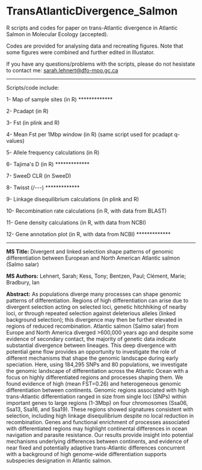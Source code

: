# TransAtlanticDivergence_Salmon

R scripts and codes for paper on trans-Atlantic divergence in Atlantic Salmon in Molecular Ecology (accepted).

Codes are provided for analysing data and recreating figures. Note that some figures were combined and further edited in Illustator.

If you have any questions/problems with the scripts, please do not hesistate to contact me: sarah.lehnert@dfo-mpo.gc.ca

-----

Scripts/code include:

1- Map of sample sites (in R) *************

2- Pcadapt (in R)

3- Fst (in plink and R)

4- Mean Fst per 1Mbp window (in R) (same script used for pcadapt q-values)

5- Allele frequency calculations (in R)

6- Tajima's D (in R) *************

7- SweeD CLR (in SweeD)

8- Twisst (/---) *************

9- Linkage disequilibrium calculations (in plink and R)

10- Recombination rate calculations (in R, with data from BLAST)

11- Gene density calculations (in R, with data from NCBI)

12- Gene annotation plot (in R, with data from NCBI) *************

-----

<b>MS Title: </b>Divergent and linked selection shape patterns of genomic differentiation between European and North American Atlantic salmon (Salmo salar)

<b>MS Authors:</b> Lehnert, Sarah; Kess, Tony; Bentzen, Paul; Clément, Marie; Bradbury, Ian

<b>Abstract:</b> As populations diverge many processes can shape genomic patterns of differentiation. Regions of high differentiation can arise due to divergent selection acting on selected loci, genetic hitchhiking of nearby loci, or through repeated selection against deleterious alleles (linked background selection); this divergence may then be further elevated in regions of reduced recombination. Atlantic salmon (Salmo salar) from Europe and North America diverged >600,000 years ago and despite some evidence of secondary contact, the majority of genetic data indicate substantial divergence between lineages. This deep divergence with potential gene flow provides an opportunity to investigate the role of different mechanisms that shape the genomic landscape during early speciation. Here, using 184,295 SNPs and 80 populations, we investigate the genomic landscape of differentiation across the Atlantic Ocean with a focus on highly differentiated regions and processes shaping them. We found evidence of high (mean FST=0.26) and heterogeneous genomic differentiation between continents. Genomic regions associated with high trans-Atlantic differentiation ranged in size from single loci (SNPs) within important genes to large regions (1-3Mbp) on four chromosomes (Ssa06, Ssa13, Ssa16, and Ssa19). These regions showed signatures consistent with selection, including high linkage disequilibrium despite no local reduction in recombination. Genes and functional enrichment of processes associated with differentiated regions may highlight continental differences in ocean navigation and parasite resistance. Our results provide insight into potential mechanisms underlying differences between continents, and evidence of near fixed and potentially adaptive trans-Atlantic differences concurrent with a background of high genome-wide differentiation supports subspecies designation in Atlantic salmon.
